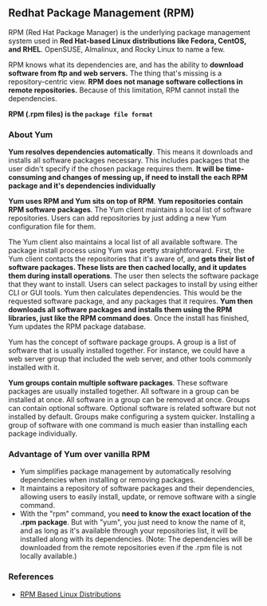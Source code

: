 ## Redhat Package Management (RPM)

RPM (Red Hat Package Manager) is the underlying package management system used in **Red Hat-based Linux distributions like Fedora, CentOS, and RHEL**. OpenSUSE, Almalinux, and Rocky Linux to name a few.

RPM knows what its dependencies are, and has the ability to **download software from ftp and web servers.** The thing that's missing is a repository-centric view. **RPM does not manage software collections in remote repositories.** 
Because of this limitation, RPM cannot install the dependencies.

**RPM (.rpm files) is the ```package file format```**

### About Yum

**Yum resolves dependencies automatically**. This means it downloads and installs all software packages necessary. This includes packages that the user didn't specify if the chosen package requires them. **It will be time-consuming and changes of messing up, if need to install the each RPM package and it's dependencies individually**

**Yum uses RPM and Yum sits on top of RPM**. **Yum repositories contain RPM software packages**. The Yum client maintains a local list of software repositories. Users can add repositories by just adding a new Yum configuration file for them. 

The Yum client also maintains a local list of all available software. The package install process using Yum was pretty straightforward. First, the Yum client contacts the repositories that it's aware of, and **gets their list of software packages. These lists are then cached locally, and it updates them during install operations**. The user then selects the software package that they want to install. Users can select packages to install by using either CLI or GUI tools. Yum then calculates dependencies. This would be the requested software package, and any packages that it requires. **Yum then downloads all software packages and installs them using the RPM libraries, just like the RPM command does**. Once the install has finished, Yum updates the RPM package database. 

Yum has the concept of software package groups. A group is a list of software that is usually installed together. For instance, we could have a web server group that included the web server, and other tools commonly installed with it.

**Yum groups contain multiple software packages**. These software packages are usually installed together. All software in a group can be installed at once. All software in a group can be removed at once. Groups can contain optional software. Optional software is related software but not installed by default. Groups make configuring a system quicker. Installing a group of software with one command is much easier than installing each package individually.

### Advantage of Yum over vanilla RPM

- Yum simplifies package management by automatically resolving dependencies when installing or removing packages.
- It maintains a repository of software packages and their dependencies, allowing users to easily install, update, or remove software with a single command.
- With the "rpm" command, you **need to know the exact location of the .rpm package**. But with "yum", you just need to know the name of it, and as long as it's available through your repositories list, it will be installed along with its dependencies. (Note: The dependencies will be downloaded from the remote repositories even if the .rpm file is not locally available.)

### References
- [RPM Based Linux Distributions](https://en.wikipedia.org/wiki/Category:RPM-based_Linux_distributions)